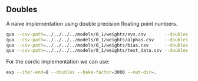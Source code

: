 ## Doubles
A naive implementation using double precision floating point numbers.
```bash
qua --csv-path=../../../../models/0_1/weights/svs.csv       --doubles --out-dir=. --name=svs      
qua --csv-path=../../../../models/0_1/weights/alphas.csv    --doubles --out-dir=. --name=alphas   
qua --csv-path=../../../../models/0_1/weights/bias.csv      --doubles --out-dir=. --name=bias     
qua --csv-path=../../../../models/0_1/weights/test_data.csv --doubles --out-dir=. --name=test_data
```

For the cordic implementation we can use:
```bash
exp --iter-end=8 --doubles --bake-factor=3000 --out-dir=.
```